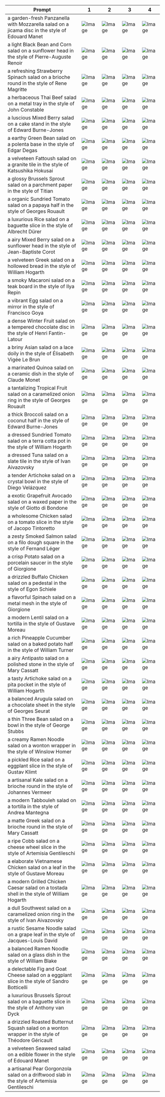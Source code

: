 | Prompt | 1 | 2 | 3 | 4 |
|-|-|-|-|-|
| a garden-fresh Panzanella with Mozzarella salad on a jicama disc in the style of Edouard Manet | ![Image](https://salad-benchmark-public-assets.s3.us-east-2.amazonaws.com/sdxl/148688ef-134b-4fcc-8348-6deed6925de3-0.jpg) | ![Image](https://salad-benchmark-public-assets.s3.us-east-2.amazonaws.com/sdxl/148688ef-134b-4fcc-8348-6deed6925de3-1.jpg) | ![Image](https://salad-benchmark-public-assets.s3.us-east-2.amazonaws.com/sdxl/148688ef-134b-4fcc-8348-6deed6925de3-2.jpg) | ![Image](https://salad-benchmark-public-assets.s3.us-east-2.amazonaws.com/sdxl/148688ef-134b-4fcc-8348-6deed6925de3-3.jpg) |
| a light Black Bean and Corn salad on a sunflower head in the style of Pierre-Auguste Renoir | ![Image](https://salad-benchmark-public-assets.s3.us-east-2.amazonaws.com/sdxl/18b834c8-f2ac-4a0e-a5a4-74b03e92f3c4-0.jpg) | ![Image](https://salad-benchmark-public-assets.s3.us-east-2.amazonaws.com/sdxl/18b834c8-f2ac-4a0e-a5a4-74b03e92f3c4-1.jpg) | ![Image](https://salad-benchmark-public-assets.s3.us-east-2.amazonaws.com/sdxl/18b834c8-f2ac-4a0e-a5a4-74b03e92f3c4-2.jpg) | ![Image](https://salad-benchmark-public-assets.s3.us-east-2.amazonaws.com/sdxl/18b834c8-f2ac-4a0e-a5a4-74b03e92f3c4-3.jpg) |
| a refreshing Strawberry Spinach salad on a brioche round in the style of Rene Magritte | ![Image](https://salad-benchmark-public-assets.s3.us-east-2.amazonaws.com/sdxl/2c079c4a-ae2e-4f46-ba8d-ead7af86c85f-0.jpg) | ![Image](https://salad-benchmark-public-assets.s3.us-east-2.amazonaws.com/sdxl/2c079c4a-ae2e-4f46-ba8d-ead7af86c85f-1.jpg) | ![Image](https://salad-benchmark-public-assets.s3.us-east-2.amazonaws.com/sdxl/2c079c4a-ae2e-4f46-ba8d-ead7af86c85f-2.jpg) | ![Image](https://salad-benchmark-public-assets.s3.us-east-2.amazonaws.com/sdxl/2c079c4a-ae2e-4f46-ba8d-ead7af86c85f-3.jpg) |
| a herbaceous Thai Beef salad on a metal tray in the style of John Constable | ![Image](https://salad-benchmark-public-assets.s3.us-east-2.amazonaws.com/sdxl/4fcdac1b-064b-419d-9ddc-d8e6d3779b76-0.jpg) | ![Image](https://salad-benchmark-public-assets.s3.us-east-2.amazonaws.com/sdxl/4fcdac1b-064b-419d-9ddc-d8e6d3779b76-1.jpg) | ![Image](https://salad-benchmark-public-assets.s3.us-east-2.amazonaws.com/sdxl/4fcdac1b-064b-419d-9ddc-d8e6d3779b76-2.jpg) | ![Image](https://salad-benchmark-public-assets.s3.us-east-2.amazonaws.com/sdxl/4fcdac1b-064b-419d-9ddc-d8e6d3779b76-3.jpg) |
| a luscious Mixed Berry salad on a cake stand in the style of Edward Burne-Jones | ![Image](https://salad-benchmark-public-assets.s3.us-east-2.amazonaws.com/sdxl/fa2e70e1-aee9-4383-bc4c-e82dfce6ed8f-0.jpg) | ![Image](https://salad-benchmark-public-assets.s3.us-east-2.amazonaws.com/sdxl/fa2e70e1-aee9-4383-bc4c-e82dfce6ed8f-1.jpg) | ![Image](https://salad-benchmark-public-assets.s3.us-east-2.amazonaws.com/sdxl/fa2e70e1-aee9-4383-bc4c-e82dfce6ed8f-2.jpg) | ![Image](https://salad-benchmark-public-assets.s3.us-east-2.amazonaws.com/sdxl/fa2e70e1-aee9-4383-bc4c-e82dfce6ed8f-3.jpg) |
| a earthy Green Bean salad on a polenta base in the style of Edgar Degas | ![Image](https://salad-benchmark-public-assets.s3.us-east-2.amazonaws.com/sdxl/8c3074fb-3e3f-496b-bf39-0675f25c6292-0.jpg) | ![Image](https://salad-benchmark-public-assets.s3.us-east-2.amazonaws.com/sdxl/8c3074fb-3e3f-496b-bf39-0675f25c6292-1.jpg) | ![Image](https://salad-benchmark-public-assets.s3.us-east-2.amazonaws.com/sdxl/8c3074fb-3e3f-496b-bf39-0675f25c6292-2.jpg) | ![Image](https://salad-benchmark-public-assets.s3.us-east-2.amazonaws.com/sdxl/8c3074fb-3e3f-496b-bf39-0675f25c6292-3.jpg) |
| a velveteen Fattoush salad on a granite tile in the style of Katsushika Hokusai | ![Image](https://salad-benchmark-public-assets.s3.us-east-2.amazonaws.com/sdxl/44716638-72c0-4fb6-9fa8-1c77ccacf6f9-0.jpg) | ![Image](https://salad-benchmark-public-assets.s3.us-east-2.amazonaws.com/sdxl/44716638-72c0-4fb6-9fa8-1c77ccacf6f9-1.jpg) | ![Image](https://salad-benchmark-public-assets.s3.us-east-2.amazonaws.com/sdxl/44716638-72c0-4fb6-9fa8-1c77ccacf6f9-2.jpg) | ![Image](https://salad-benchmark-public-assets.s3.us-east-2.amazonaws.com/sdxl/44716638-72c0-4fb6-9fa8-1c77ccacf6f9-3.jpg) |
| a glossy Brussels Sprout salad on a parchment paper in the style of Titian | ![Image](https://salad-benchmark-public-assets.s3.us-east-2.amazonaws.com/sdxl/dc7e6b64-d6ee-44aa-ac96-6e61ca7a759b-0.jpg) | ![Image](https://salad-benchmark-public-assets.s3.us-east-2.amazonaws.com/sdxl/dc7e6b64-d6ee-44aa-ac96-6e61ca7a759b-1.jpg) | ![Image](https://salad-benchmark-public-assets.s3.us-east-2.amazonaws.com/sdxl/dc7e6b64-d6ee-44aa-ac96-6e61ca7a759b-2.jpg) | ![Image](https://salad-benchmark-public-assets.s3.us-east-2.amazonaws.com/sdxl/dc7e6b64-d6ee-44aa-ac96-6e61ca7a759b-3.jpg) |
| a organic Sundried Tomato salad on a papaya half in the style of Georges Rouault | ![Image](https://salad-benchmark-public-assets.s3.us-east-2.amazonaws.com/sdxl/bd4999a2-1c88-4b2e-970d-f50c9a28aeeb-0.jpg) | ![Image](https://salad-benchmark-public-assets.s3.us-east-2.amazonaws.com/sdxl/bd4999a2-1c88-4b2e-970d-f50c9a28aeeb-1.jpg) | ![Image](https://salad-benchmark-public-assets.s3.us-east-2.amazonaws.com/sdxl/bd4999a2-1c88-4b2e-970d-f50c9a28aeeb-2.jpg) | ![Image](https://salad-benchmark-public-assets.s3.us-east-2.amazonaws.com/sdxl/bd4999a2-1c88-4b2e-970d-f50c9a28aeeb-3.jpg) |
| a luxurious Rice salad on a baguette slice in the style of Albrecht Dürer | ![Image](https://salad-benchmark-public-assets.s3.us-east-2.amazonaws.com/sdxl/39bc71e2-195a-4516-8d12-58f1da8abcdc-0.jpg) | ![Image](https://salad-benchmark-public-assets.s3.us-east-2.amazonaws.com/sdxl/39bc71e2-195a-4516-8d12-58f1da8abcdc-1.jpg) | ![Image](https://salad-benchmark-public-assets.s3.us-east-2.amazonaws.com/sdxl/39bc71e2-195a-4516-8d12-58f1da8abcdc-2.jpg) | ![Image](https://salad-benchmark-public-assets.s3.us-east-2.amazonaws.com/sdxl/39bc71e2-195a-4516-8d12-58f1da8abcdc-3.jpg) |
| a airy Mixed Berry salad on a sunflower head in the style of Jean-Baptiste Corot | ![Image](https://salad-benchmark-public-assets.s3.us-east-2.amazonaws.com/sdxl/2ddc6182-aac7-4c92-8fda-1bc2e94af3bb-0.jpg) | ![Image](https://salad-benchmark-public-assets.s3.us-east-2.amazonaws.com/sdxl/2ddc6182-aac7-4c92-8fda-1bc2e94af3bb-1.jpg) | ![Image](https://salad-benchmark-public-assets.s3.us-east-2.amazonaws.com/sdxl/2ddc6182-aac7-4c92-8fda-1bc2e94af3bb-2.jpg) | ![Image](https://salad-benchmark-public-assets.s3.us-east-2.amazonaws.com/sdxl/2ddc6182-aac7-4c92-8fda-1bc2e94af3bb-3.jpg) |
| a velveteen Greek salad on a hollowed bread in the style of William Hogarth | ![Image](https://salad-benchmark-public-assets.s3.us-east-2.amazonaws.com/sdxl/1618e494-d91a-49c7-98c7-b9f3fc3000db-0.jpg) | ![Image](https://salad-benchmark-public-assets.s3.us-east-2.amazonaws.com/sdxl/1618e494-d91a-49c7-98c7-b9f3fc3000db-1.jpg) | ![Image](https://salad-benchmark-public-assets.s3.us-east-2.amazonaws.com/sdxl/1618e494-d91a-49c7-98c7-b9f3fc3000db-2.jpg) | ![Image](https://salad-benchmark-public-assets.s3.us-east-2.amazonaws.com/sdxl/1618e494-d91a-49c7-98c7-b9f3fc3000db-3.jpg) |
| a smoky Macaroni salad on a teak board in the style of Ilya Repin | ![Image](https://salad-benchmark-public-assets.s3.us-east-2.amazonaws.com/sdxl/c6f7bc98-19cd-402f-b4a0-e34580683ded-0.jpg) | ![Image](https://salad-benchmark-public-assets.s3.us-east-2.amazonaws.com/sdxl/c6f7bc98-19cd-402f-b4a0-e34580683ded-1.jpg) | ![Image](https://salad-benchmark-public-assets.s3.us-east-2.amazonaws.com/sdxl/c6f7bc98-19cd-402f-b4a0-e34580683ded-2.jpg) | ![Image](https://salad-benchmark-public-assets.s3.us-east-2.amazonaws.com/sdxl/c6f7bc98-19cd-402f-b4a0-e34580683ded-3.jpg) |
| a vibrant Egg salad on a mirror in the style of Francisco Goya | ![Image](https://salad-benchmark-public-assets.s3.us-east-2.amazonaws.com/sdxl/f3ef734d-2ca6-422e-b0ee-285574455b93-0.jpg) | ![Image](https://salad-benchmark-public-assets.s3.us-east-2.amazonaws.com/sdxl/f3ef734d-2ca6-422e-b0ee-285574455b93-1.jpg) | ![Image](https://salad-benchmark-public-assets.s3.us-east-2.amazonaws.com/sdxl/f3ef734d-2ca6-422e-b0ee-285574455b93-2.jpg) | ![Image](https://salad-benchmark-public-assets.s3.us-east-2.amazonaws.com/sdxl/f3ef734d-2ca6-422e-b0ee-285574455b93-3.jpg) |
| a dense Winter Fruit salad on a tempered chocolate disc in the style of Henri Fantin-Latour | ![Image](https://salad-benchmark-public-assets.s3.us-east-2.amazonaws.com/sdxl/d739ed2c-0deb-482e-85b9-905491c4917a-0.jpg) | ![Image](https://salad-benchmark-public-assets.s3.us-east-2.amazonaws.com/sdxl/d739ed2c-0deb-482e-85b9-905491c4917a-1.jpg) | ![Image](https://salad-benchmark-public-assets.s3.us-east-2.amazonaws.com/sdxl/d739ed2c-0deb-482e-85b9-905491c4917a-2.jpg) | ![Image](https://salad-benchmark-public-assets.s3.us-east-2.amazonaws.com/sdxl/d739ed2c-0deb-482e-85b9-905491c4917a-3.jpg) |
| a briny Asian salad on a lace doily in the style of Élisabeth Vigée Le Brun | ![Image](https://salad-benchmark-public-assets.s3.us-east-2.amazonaws.com/sdxl/bdf21ebb-cee0-4ab0-9d23-db5d31becdb4-0.jpg) | ![Image](https://salad-benchmark-public-assets.s3.us-east-2.amazonaws.com/sdxl/bdf21ebb-cee0-4ab0-9d23-db5d31becdb4-1.jpg) | ![Image](https://salad-benchmark-public-assets.s3.us-east-2.amazonaws.com/sdxl/bdf21ebb-cee0-4ab0-9d23-db5d31becdb4-2.jpg) | ![Image](https://salad-benchmark-public-assets.s3.us-east-2.amazonaws.com/sdxl/bdf21ebb-cee0-4ab0-9d23-db5d31becdb4-3.jpg) |
| a marinated Quinoa salad on a ceramic dish in the style of Claude Monet | ![Image](https://salad-benchmark-public-assets.s3.us-east-2.amazonaws.com/sdxl/8810b49d-491e-4072-aeef-ba22e3ee36c2-0.jpg) | ![Image](https://salad-benchmark-public-assets.s3.us-east-2.amazonaws.com/sdxl/8810b49d-491e-4072-aeef-ba22e3ee36c2-1.jpg) | ![Image](https://salad-benchmark-public-assets.s3.us-east-2.amazonaws.com/sdxl/8810b49d-491e-4072-aeef-ba22e3ee36c2-2.jpg) | ![Image](https://salad-benchmark-public-assets.s3.us-east-2.amazonaws.com/sdxl/8810b49d-491e-4072-aeef-ba22e3ee36c2-3.jpg) |
| a tantalizing Tropical Fruit salad on a caramelized onion ring in the style of Georges Rouault | ![Image](https://salad-benchmark-public-assets.s3.us-east-2.amazonaws.com/sdxl/b5269657-0fb9-4a05-a838-afa3e27c38c5-0.jpg) | ![Image](https://salad-benchmark-public-assets.s3.us-east-2.amazonaws.com/sdxl/b5269657-0fb9-4a05-a838-afa3e27c38c5-1.jpg) | ![Image](https://salad-benchmark-public-assets.s3.us-east-2.amazonaws.com/sdxl/b5269657-0fb9-4a05-a838-afa3e27c38c5-2.jpg) | ![Image](https://salad-benchmark-public-assets.s3.us-east-2.amazonaws.com/sdxl/b5269657-0fb9-4a05-a838-afa3e27c38c5-3.jpg) |
| a thick Broccoli salad on a coconut half in the style of Edward Burne-Jones | ![Image](https://salad-benchmark-public-assets.s3.us-east-2.amazonaws.com/sdxl/1456232f-b058-4916-8c57-cac6fc18f663-0.jpg) | ![Image](https://salad-benchmark-public-assets.s3.us-east-2.amazonaws.com/sdxl/1456232f-b058-4916-8c57-cac6fc18f663-1.jpg) | ![Image](https://salad-benchmark-public-assets.s3.us-east-2.amazonaws.com/sdxl/1456232f-b058-4916-8c57-cac6fc18f663-2.jpg) | ![Image](https://salad-benchmark-public-assets.s3.us-east-2.amazonaws.com/sdxl/1456232f-b058-4916-8c57-cac6fc18f663-3.jpg) |
| a dressed Sundried Tomato salad on a terra cotta pot in the style of William Hogarth | ![Image](https://salad-benchmark-public-assets.s3.us-east-2.amazonaws.com/sdxl/7594412e-284d-476c-b980-70faab2b7f8e-0.jpg) | ![Image](https://salad-benchmark-public-assets.s3.us-east-2.amazonaws.com/sdxl/7594412e-284d-476c-b980-70faab2b7f8e-1.jpg) | ![Image](https://salad-benchmark-public-assets.s3.us-east-2.amazonaws.com/sdxl/7594412e-284d-476c-b980-70faab2b7f8e-2.jpg) | ![Image](https://salad-benchmark-public-assets.s3.us-east-2.amazonaws.com/sdxl/7594412e-284d-476c-b980-70faab2b7f8e-3.jpg) |
| a dressed Tuna salad on a slate tile in the style of Ivan Aivazovsky | ![Image](https://salad-benchmark-public-assets.s3.us-east-2.amazonaws.com/sdxl/d01e47ba-c0f5-45d6-a66b-35158e2f7ce6-0.jpg) | ![Image](https://salad-benchmark-public-assets.s3.us-east-2.amazonaws.com/sdxl/d01e47ba-c0f5-45d6-a66b-35158e2f7ce6-1.jpg) | ![Image](https://salad-benchmark-public-assets.s3.us-east-2.amazonaws.com/sdxl/d01e47ba-c0f5-45d6-a66b-35158e2f7ce6-2.jpg) | ![Image](https://salad-benchmark-public-assets.s3.us-east-2.amazonaws.com/sdxl/d01e47ba-c0f5-45d6-a66b-35158e2f7ce6-3.jpg) |
| a tender Artichoke salad on a crystal bowl in the style of Diego Velázquez | ![Image](https://salad-benchmark-public-assets.s3.us-east-2.amazonaws.com/sdxl/a38fbd14-61df-47e9-ab61-946116e0b29f-0.jpg) | ![Image](https://salad-benchmark-public-assets.s3.us-east-2.amazonaws.com/sdxl/a38fbd14-61df-47e9-ab61-946116e0b29f-1.jpg) | ![Image](https://salad-benchmark-public-assets.s3.us-east-2.amazonaws.com/sdxl/a38fbd14-61df-47e9-ab61-946116e0b29f-2.jpg) | ![Image](https://salad-benchmark-public-assets.s3.us-east-2.amazonaws.com/sdxl/a38fbd14-61df-47e9-ab61-946116e0b29f-3.jpg) |
| a exotic Grapefruit Avocado salad on a waxed paper in the style of Giotto di Bondone | ![Image](https://salad-benchmark-public-assets.s3.us-east-2.amazonaws.com/sdxl/e10a879f-2a23-42b7-960c-83fae56b52e9-0.jpg) | ![Image](https://salad-benchmark-public-assets.s3.us-east-2.amazonaws.com/sdxl/e10a879f-2a23-42b7-960c-83fae56b52e9-1.jpg) | ![Image](https://salad-benchmark-public-assets.s3.us-east-2.amazonaws.com/sdxl/e10a879f-2a23-42b7-960c-83fae56b52e9-2.jpg) | ![Image](https://salad-benchmark-public-assets.s3.us-east-2.amazonaws.com/sdxl/e10a879f-2a23-42b7-960c-83fae56b52e9-3.jpg) |
| a wholesome Chicken salad on a tomato slice in the style of Jacopo Tintoretto | ![Image](https://salad-benchmark-public-assets.s3.us-east-2.amazonaws.com/sdxl/7b44af8d-a749-40a1-a0f3-f08935412fcb-0.jpg) | ![Image](https://salad-benchmark-public-assets.s3.us-east-2.amazonaws.com/sdxl/7b44af8d-a749-40a1-a0f3-f08935412fcb-1.jpg) | ![Image](https://salad-benchmark-public-assets.s3.us-east-2.amazonaws.com/sdxl/7b44af8d-a749-40a1-a0f3-f08935412fcb-2.jpg) | ![Image](https://salad-benchmark-public-assets.s3.us-east-2.amazonaws.com/sdxl/7b44af8d-a749-40a1-a0f3-f08935412fcb-3.jpg) |
| a zesty Smoked Salmon salad on a filo dough square in the style of Fernand Léger | ![Image](https://salad-benchmark-public-assets.s3.us-east-2.amazonaws.com/sdxl/0d364fd9-465a-4b8a-bc16-fb69ad5d1b4f-0.jpg) | ![Image](https://salad-benchmark-public-assets.s3.us-east-2.amazonaws.com/sdxl/0d364fd9-465a-4b8a-bc16-fb69ad5d1b4f-1.jpg) | ![Image](https://salad-benchmark-public-assets.s3.us-east-2.amazonaws.com/sdxl/0d364fd9-465a-4b8a-bc16-fb69ad5d1b4f-2.jpg) | ![Image](https://salad-benchmark-public-assets.s3.us-east-2.amazonaws.com/sdxl/0d364fd9-465a-4b8a-bc16-fb69ad5d1b4f-3.jpg) |
| a crisp Potato salad on a porcelain saucer in the style of Giorgione | ![Image](https://salad-benchmark-public-assets.s3.us-east-2.amazonaws.com/sdxl/b6faee9f-d168-4dee-84ce-9493cf62fd09-0.jpg) | ![Image](https://salad-benchmark-public-assets.s3.us-east-2.amazonaws.com/sdxl/b6faee9f-d168-4dee-84ce-9493cf62fd09-1.jpg) | ![Image](https://salad-benchmark-public-assets.s3.us-east-2.amazonaws.com/sdxl/b6faee9f-d168-4dee-84ce-9493cf62fd09-2.jpg) | ![Image](https://salad-benchmark-public-assets.s3.us-east-2.amazonaws.com/sdxl/b6faee9f-d168-4dee-84ce-9493cf62fd09-3.jpg) |
| a drizzled Buffalo Chicken salad on a pedestal in the style of Egon Schiele | ![Image](https://salad-benchmark-public-assets.s3.us-east-2.amazonaws.com/sdxl/038ee03c-1696-437b-86a1-f75aac9f9fd8-0.jpg) | ![Image](https://salad-benchmark-public-assets.s3.us-east-2.amazonaws.com/sdxl/038ee03c-1696-437b-86a1-f75aac9f9fd8-1.jpg) | ![Image](https://salad-benchmark-public-assets.s3.us-east-2.amazonaws.com/sdxl/038ee03c-1696-437b-86a1-f75aac9f9fd8-2.jpg) | ![Image](https://salad-benchmark-public-assets.s3.us-east-2.amazonaws.com/sdxl/038ee03c-1696-437b-86a1-f75aac9f9fd8-3.jpg) |
| a flavorful Spinach salad on a metal mesh in the style of Giorgione | ![Image](https://salad-benchmark-public-assets.s3.us-east-2.amazonaws.com/sdxl/cae41ea6-6ad5-4212-8570-5ea652e1141b-0.jpg) | ![Image](https://salad-benchmark-public-assets.s3.us-east-2.amazonaws.com/sdxl/cae41ea6-6ad5-4212-8570-5ea652e1141b-1.jpg) | ![Image](https://salad-benchmark-public-assets.s3.us-east-2.amazonaws.com/sdxl/cae41ea6-6ad5-4212-8570-5ea652e1141b-2.jpg) | ![Image](https://salad-benchmark-public-assets.s3.us-east-2.amazonaws.com/sdxl/cae41ea6-6ad5-4212-8570-5ea652e1141b-3.jpg) |
| a modern Lentil salad on a tortilla in the style of Gustave Moreau | ![Image](https://salad-benchmark-public-assets.s3.us-east-2.amazonaws.com/sdxl/25149554-ae9b-47d4-943f-09637fae5408-0.jpg) | ![Image](https://salad-benchmark-public-assets.s3.us-east-2.amazonaws.com/sdxl/25149554-ae9b-47d4-943f-09637fae5408-1.jpg) | ![Image](https://salad-benchmark-public-assets.s3.us-east-2.amazonaws.com/sdxl/25149554-ae9b-47d4-943f-09637fae5408-2.jpg) | ![Image](https://salad-benchmark-public-assets.s3.us-east-2.amazonaws.com/sdxl/25149554-ae9b-47d4-943f-09637fae5408-3.jpg) |
| a rich Pineapple Cucumber salad on a baked potato half in the style of William Turner | ![Image](https://salad-benchmark-public-assets.s3.us-east-2.amazonaws.com/sdxl/caa0eeb9-0a25-41a5-860a-600831560ee1-0.jpg) | ![Image](https://salad-benchmark-public-assets.s3.us-east-2.amazonaws.com/sdxl/caa0eeb9-0a25-41a5-860a-600831560ee1-1.jpg) | ![Image](https://salad-benchmark-public-assets.s3.us-east-2.amazonaws.com/sdxl/caa0eeb9-0a25-41a5-860a-600831560ee1-2.jpg) | ![Image](https://salad-benchmark-public-assets.s3.us-east-2.amazonaws.com/sdxl/caa0eeb9-0a25-41a5-860a-600831560ee1-3.jpg) |
| a airy Antipasto salad on a polished stone in the style of Mary Cassatt | ![Image](https://salad-benchmark-public-assets.s3.us-east-2.amazonaws.com/sdxl/07326598-620a-4593-84d9-6929e5b6eda6-0.jpg) | ![Image](https://salad-benchmark-public-assets.s3.us-east-2.amazonaws.com/sdxl/07326598-620a-4593-84d9-6929e5b6eda6-1.jpg) | ![Image](https://salad-benchmark-public-assets.s3.us-east-2.amazonaws.com/sdxl/07326598-620a-4593-84d9-6929e5b6eda6-2.jpg) | ![Image](https://salad-benchmark-public-assets.s3.us-east-2.amazonaws.com/sdxl/07326598-620a-4593-84d9-6929e5b6eda6-3.jpg) |
| a tasty Artichoke salad on a pita pocket in the style of William Hogarth | ![Image](https://salad-benchmark-public-assets.s3.us-east-2.amazonaws.com/sdxl/ac40851b-31fb-4b30-bdbb-e583907b89b6-0.jpg) | ![Image](https://salad-benchmark-public-assets.s3.us-east-2.amazonaws.com/sdxl/ac40851b-31fb-4b30-bdbb-e583907b89b6-1.jpg) | ![Image](https://salad-benchmark-public-assets.s3.us-east-2.amazonaws.com/sdxl/ac40851b-31fb-4b30-bdbb-e583907b89b6-2.jpg) | ![Image](https://salad-benchmark-public-assets.s3.us-east-2.amazonaws.com/sdxl/ac40851b-31fb-4b30-bdbb-e583907b89b6-3.jpg) |
| a balanced Arugula salad on a chocolate sheet in the style of Georges Seurat | ![Image](https://salad-benchmark-public-assets.s3.us-east-2.amazonaws.com/sdxl/a067968f-19f6-4387-90c6-6997fc9c7e0f-0.jpg) | ![Image](https://salad-benchmark-public-assets.s3.us-east-2.amazonaws.com/sdxl/a067968f-19f6-4387-90c6-6997fc9c7e0f-1.jpg) | ![Image](https://salad-benchmark-public-assets.s3.us-east-2.amazonaws.com/sdxl/a067968f-19f6-4387-90c6-6997fc9c7e0f-2.jpg) | ![Image](https://salad-benchmark-public-assets.s3.us-east-2.amazonaws.com/sdxl/a067968f-19f6-4387-90c6-6997fc9c7e0f-3.jpg) |
| a thin Three Bean salad on a bowl in the style of George Stubbs | ![Image](https://salad-benchmark-public-assets.s3.us-east-2.amazonaws.com/sdxl/7cc0ef10-8320-4802-b1d7-ae9342a57f7d-0.jpg) | ![Image](https://salad-benchmark-public-assets.s3.us-east-2.amazonaws.com/sdxl/7cc0ef10-8320-4802-b1d7-ae9342a57f7d-1.jpg) | ![Image](https://salad-benchmark-public-assets.s3.us-east-2.amazonaws.com/sdxl/7cc0ef10-8320-4802-b1d7-ae9342a57f7d-2.jpg) | ![Image](https://salad-benchmark-public-assets.s3.us-east-2.amazonaws.com/sdxl/7cc0ef10-8320-4802-b1d7-ae9342a57f7d-3.jpg) |
| a creamy Ramen Noodle salad on a wonton wrapper in the style of Winslow Homer | ![Image](https://salad-benchmark-public-assets.s3.us-east-2.amazonaws.com/sdxl/a79d8ecd-e247-4d7d-b508-7d5a74e073f6-0.jpg) | ![Image](https://salad-benchmark-public-assets.s3.us-east-2.amazonaws.com/sdxl/a79d8ecd-e247-4d7d-b508-7d5a74e073f6-1.jpg) | ![Image](https://salad-benchmark-public-assets.s3.us-east-2.amazonaws.com/sdxl/a79d8ecd-e247-4d7d-b508-7d5a74e073f6-2.jpg) | ![Image](https://salad-benchmark-public-assets.s3.us-east-2.amazonaws.com/sdxl/a79d8ecd-e247-4d7d-b508-7d5a74e073f6-3.jpg) |
| a pickled Rice salad on a eggplant slice in the style of Gustav Klimt | ![Image](https://salad-benchmark-public-assets.s3.us-east-2.amazonaws.com/sdxl/2ca16299-19a2-4dab-adfe-d73868150311-0.jpg) | ![Image](https://salad-benchmark-public-assets.s3.us-east-2.amazonaws.com/sdxl/2ca16299-19a2-4dab-adfe-d73868150311-1.jpg) | ![Image](https://salad-benchmark-public-assets.s3.us-east-2.amazonaws.com/sdxl/2ca16299-19a2-4dab-adfe-d73868150311-2.jpg) | ![Image](https://salad-benchmark-public-assets.s3.us-east-2.amazonaws.com/sdxl/2ca16299-19a2-4dab-adfe-d73868150311-3.jpg) |
| a artisanal Kale salad on a brioche round in the style of Johannes Vermeer | ![Image](https://salad-benchmark-public-assets.s3.us-east-2.amazonaws.com/sdxl/6b004207-4b48-4db7-8814-4efbef614e06-0.jpg) | ![Image](https://salad-benchmark-public-assets.s3.us-east-2.amazonaws.com/sdxl/6b004207-4b48-4db7-8814-4efbef614e06-1.jpg) | ![Image](https://salad-benchmark-public-assets.s3.us-east-2.amazonaws.com/sdxl/6b004207-4b48-4db7-8814-4efbef614e06-2.jpg) | ![Image](https://salad-benchmark-public-assets.s3.us-east-2.amazonaws.com/sdxl/6b004207-4b48-4db7-8814-4efbef614e06-3.jpg) |
| a modern Tabbouleh salad on a tortilla in the style of Andrea Mantegna | ![Image](https://salad-benchmark-public-assets.s3.us-east-2.amazonaws.com/sdxl/af9df565-f313-4cd9-a4b8-0b025ac287f8-0.jpg) | ![Image](https://salad-benchmark-public-assets.s3.us-east-2.amazonaws.com/sdxl/af9df565-f313-4cd9-a4b8-0b025ac287f8-1.jpg) | ![Image](https://salad-benchmark-public-assets.s3.us-east-2.amazonaws.com/sdxl/af9df565-f313-4cd9-a4b8-0b025ac287f8-2.jpg) | ![Image](https://salad-benchmark-public-assets.s3.us-east-2.amazonaws.com/sdxl/af9df565-f313-4cd9-a4b8-0b025ac287f8-3.jpg) |
| a matte Greek salad on a brioche round in the style of Mary Cassatt | ![Image](https://salad-benchmark-public-assets.s3.us-east-2.amazonaws.com/sdxl/16c78066-ba78-41e2-9207-5dba6fd5fb21-0.jpg) | ![Image](https://salad-benchmark-public-assets.s3.us-east-2.amazonaws.com/sdxl/16c78066-ba78-41e2-9207-5dba6fd5fb21-1.jpg) | ![Image](https://salad-benchmark-public-assets.s3.us-east-2.amazonaws.com/sdxl/16c78066-ba78-41e2-9207-5dba6fd5fb21-2.jpg) | ![Image](https://salad-benchmark-public-assets.s3.us-east-2.amazonaws.com/sdxl/16c78066-ba78-41e2-9207-5dba6fd5fb21-3.jpg) |
| a ripe Cobb salad on a cheese wheel slice in the style of Artemisia Gentileschi | ![Image](https://salad-benchmark-public-assets.s3.us-east-2.amazonaws.com/sdxl/13321498-05d6-4f49-b613-154c3c1c0a8b-0.jpg) | ![Image](https://salad-benchmark-public-assets.s3.us-east-2.amazonaws.com/sdxl/13321498-05d6-4f49-b613-154c3c1c0a8b-1.jpg) | ![Image](https://salad-benchmark-public-assets.s3.us-east-2.amazonaws.com/sdxl/13321498-05d6-4f49-b613-154c3c1c0a8b-2.jpg) | ![Image](https://salad-benchmark-public-assets.s3.us-east-2.amazonaws.com/sdxl/13321498-05d6-4f49-b613-154c3c1c0a8b-3.jpg) |
| a elaborate Vietnamese Chicken salad on a leaf in the style of Gustave Moreau | ![Image](https://salad-benchmark-public-assets.s3.us-east-2.amazonaws.com/sdxl/d9ce33f1-5575-4076-8962-2b716cc3e14b-0.jpg) | ![Image](https://salad-benchmark-public-assets.s3.us-east-2.amazonaws.com/sdxl/d9ce33f1-5575-4076-8962-2b716cc3e14b-1.jpg) | ![Image](https://salad-benchmark-public-assets.s3.us-east-2.amazonaws.com/sdxl/d9ce33f1-5575-4076-8962-2b716cc3e14b-2.jpg) | ![Image](https://salad-benchmark-public-assets.s3.us-east-2.amazonaws.com/sdxl/d9ce33f1-5575-4076-8962-2b716cc3e14b-3.jpg) |
| a modern Grilled Chicken Caesar salad on a tostada shell in the style of William Hogarth | ![Image](https://salad-benchmark-public-assets.s3.us-east-2.amazonaws.com/sdxl/61af67e0-48e7-4b45-a650-3997333a4604-0.jpg) | ![Image](https://salad-benchmark-public-assets.s3.us-east-2.amazonaws.com/sdxl/61af67e0-48e7-4b45-a650-3997333a4604-1.jpg) | ![Image](https://salad-benchmark-public-assets.s3.us-east-2.amazonaws.com/sdxl/61af67e0-48e7-4b45-a650-3997333a4604-2.jpg) | ![Image](https://salad-benchmark-public-assets.s3.us-east-2.amazonaws.com/sdxl/61af67e0-48e7-4b45-a650-3997333a4604-3.jpg) |
| a dull Southwest salad on a caramelized onion ring in the style of Ivan Aivazovsky | ![Image](https://salad-benchmark-public-assets.s3.us-east-2.amazonaws.com/sdxl/b83a0537-163f-41dd-be6c-e450a2308309-0.jpg) | ![Image](https://salad-benchmark-public-assets.s3.us-east-2.amazonaws.com/sdxl/b83a0537-163f-41dd-be6c-e450a2308309-1.jpg) | ![Image](https://salad-benchmark-public-assets.s3.us-east-2.amazonaws.com/sdxl/b83a0537-163f-41dd-be6c-e450a2308309-2.jpg) | ![Image](https://salad-benchmark-public-assets.s3.us-east-2.amazonaws.com/sdxl/b83a0537-163f-41dd-be6c-e450a2308309-3.jpg) |
| a rustic Sesame Noodle salad on a grape leaf in the style of Jacques-Louis David | ![Image](https://salad-benchmark-public-assets.s3.us-east-2.amazonaws.com/sdxl/c47dd8ef-7ec4-414a-a1d5-dbeb09553773-0.jpg) | ![Image](https://salad-benchmark-public-assets.s3.us-east-2.amazonaws.com/sdxl/c47dd8ef-7ec4-414a-a1d5-dbeb09553773-1.jpg) | ![Image](https://salad-benchmark-public-assets.s3.us-east-2.amazonaws.com/sdxl/c47dd8ef-7ec4-414a-a1d5-dbeb09553773-2.jpg) | ![Image](https://salad-benchmark-public-assets.s3.us-east-2.amazonaws.com/sdxl/c47dd8ef-7ec4-414a-a1d5-dbeb09553773-3.jpg) |
| a balanced Ramen Noodle salad on a glass dish in the style of William Blake | ![Image](https://salad-benchmark-public-assets.s3.us-east-2.amazonaws.com/sdxl/1b2ada1e-0841-475e-8413-f0dca99cc49e-0.jpg) | ![Image](https://salad-benchmark-public-assets.s3.us-east-2.amazonaws.com/sdxl/1b2ada1e-0841-475e-8413-f0dca99cc49e-1.jpg) | ![Image](https://salad-benchmark-public-assets.s3.us-east-2.amazonaws.com/sdxl/1b2ada1e-0841-475e-8413-f0dca99cc49e-2.jpg) | ![Image](https://salad-benchmark-public-assets.s3.us-east-2.amazonaws.com/sdxl/1b2ada1e-0841-475e-8413-f0dca99cc49e-3.jpg) |
| a delectable Fig and Goat Cheese salad on a eggplant slice in the style of Sandro Botticelli | ![Image](https://salad-benchmark-public-assets.s3.us-east-2.amazonaws.com/sdxl/cb0c666b-f7f6-4d65-8188-d9bf31805ecd-0.jpg) | ![Image](https://salad-benchmark-public-assets.s3.us-east-2.amazonaws.com/sdxl/cb0c666b-f7f6-4d65-8188-d9bf31805ecd-1.jpg) | ![Image](https://salad-benchmark-public-assets.s3.us-east-2.amazonaws.com/sdxl/cb0c666b-f7f6-4d65-8188-d9bf31805ecd-2.jpg) | ![Image](https://salad-benchmark-public-assets.s3.us-east-2.amazonaws.com/sdxl/cb0c666b-f7f6-4d65-8188-d9bf31805ecd-3.jpg) |
| a luxurious Brussels Sprout salad on a baguette slice in the style of Anthony van Dyck | ![Image](https://salad-benchmark-public-assets.s3.us-east-2.amazonaws.com/sdxl/7bc0e813-6c4f-4a18-8543-81b48cf26f96-0.jpg) | ![Image](https://salad-benchmark-public-assets.s3.us-east-2.amazonaws.com/sdxl/7bc0e813-6c4f-4a18-8543-81b48cf26f96-1.jpg) | ![Image](https://salad-benchmark-public-assets.s3.us-east-2.amazonaws.com/sdxl/7bc0e813-6c4f-4a18-8543-81b48cf26f96-2.jpg) | ![Image](https://salad-benchmark-public-assets.s3.us-east-2.amazonaws.com/sdxl/7bc0e813-6c4f-4a18-8543-81b48cf26f96-3.jpg) |
| a drizzled Roasted Butternut Squash salad on a wonton wrapper in the style of Théodore Géricault | ![Image](https://salad-benchmark-public-assets.s3.us-east-2.amazonaws.com/sdxl/26e5e337-0653-4383-bf77-a29cd02e4810-0.jpg) | ![Image](https://salad-benchmark-public-assets.s3.us-east-2.amazonaws.com/sdxl/26e5e337-0653-4383-bf77-a29cd02e4810-1.jpg) | ![Image](https://salad-benchmark-public-assets.s3.us-east-2.amazonaws.com/sdxl/26e5e337-0653-4383-bf77-a29cd02e4810-2.jpg) | ![Image](https://salad-benchmark-public-assets.s3.us-east-2.amazonaws.com/sdxl/26e5e337-0653-4383-bf77-a29cd02e4810-3.jpg) |
| a velveteen Seaweed salad on a edible flower in the style of Edouard Manet | ![Image](https://salad-benchmark-public-assets.s3.us-east-2.amazonaws.com/sdxl/530f5bf4-9360-4e76-beab-6d5a65ec3654-0.jpg) | ![Image](https://salad-benchmark-public-assets.s3.us-east-2.amazonaws.com/sdxl/530f5bf4-9360-4e76-beab-6d5a65ec3654-1.jpg) | ![Image](https://salad-benchmark-public-assets.s3.us-east-2.amazonaws.com/sdxl/530f5bf4-9360-4e76-beab-6d5a65ec3654-2.jpg) | ![Image](https://salad-benchmark-public-assets.s3.us-east-2.amazonaws.com/sdxl/530f5bf4-9360-4e76-beab-6d5a65ec3654-3.jpg) |
| a artisanal Pear Gorgonzola salad on a driftwood slab in the style of Artemisia Gentileschi | ![Image](https://salad-benchmark-public-assets.s3.us-east-2.amazonaws.com/sdxl/d31fe44e-6273-4a24-9842-1521c32ee67b-0.jpg) | ![Image](https://salad-benchmark-public-assets.s3.us-east-2.amazonaws.com/sdxl/d31fe44e-6273-4a24-9842-1521c32ee67b-1.jpg) | ![Image](https://salad-benchmark-public-assets.s3.us-east-2.amazonaws.com/sdxl/d31fe44e-6273-4a24-9842-1521c32ee67b-2.jpg) | ![Image](https://salad-benchmark-public-assets.s3.us-east-2.amazonaws.com/sdxl/d31fe44e-6273-4a24-9842-1521c32ee67b-3.jpg) |
